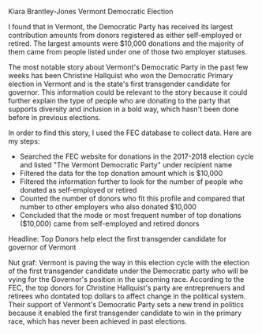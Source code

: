 Kiara Brantley-Jones
Vermont Democratic Election

I found that in Vermont, the Democratic Party has received its largest contribution amounts from donors registered as either self-employed 
or retired. The largest amounts were $10,000 donations and the majority of them came from people listed under one of those two 
employer statuses.

The most notable story about Vermont's Democratic Party in the past few weeks has been Christine Hallquist who won the Democratic Primary
election in Vermont and is the state's first transgender candidate for governor. This information could be relevant to the story 
because it could further explain the type of people who are donating to the party that supports diversity and inclusion in a bold 
way, which hasn't been done before in previous elections.

In order to find this story, I used the FEC database to collect data. Here are my steps:
* Searched the FEC website for donations in the 2017-2018 election cycle and listed "The Vermont Democratic Party" under recipient name
* Filtered the data for the top donation amount which is $10,000
* Filtered the information further to look for the number of people who donated as self-employed or retired
* Counted the number of donors who fit this profile and compared that number to other employers who also donated $10,000
* Concluded that the mode or most frequent number of top donations ($10,000) came from self-employed and retired donors

Headline: Top Donors help elect the first transgender candidate for governor of Vermont

Nut graf: Vermont is paving the way in this election cycle with the election of the first transgender candidate under the 
Democratic party who will be vying for the Governor's position in the upcoming race. According to the FEC, the top donors for Christine
Hallquist's party are entreprenuers and retirees who dontated top dollars to affect change in the political system. Their support
of Vermont's Democratic Party sets a new trend in politics because it enabled the first transgender candidate to win in the primary race, 
which has never been achieved in past elections. 
